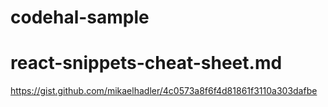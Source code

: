 # codehal-sample

# react-snippets-cheat-sheet.md
https://gist.github.com/mikaelhadler/4c0573a8f6f4d81861f3110a303dafbe